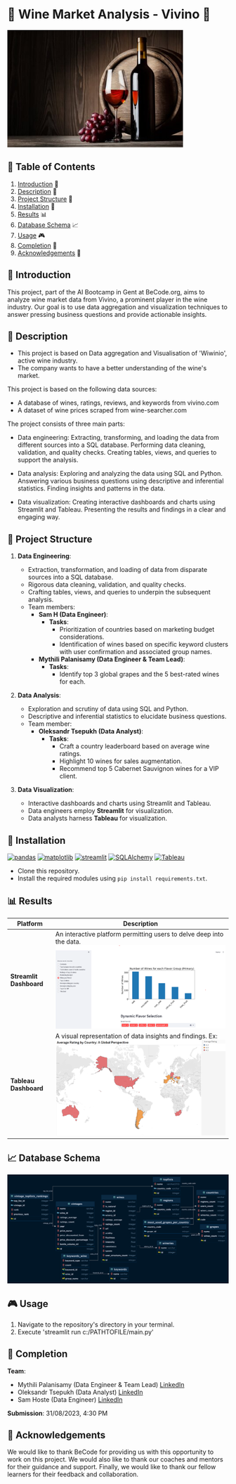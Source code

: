 # 🍷 Wine Market Analysis - Vivino 🍷

![wine](./assets/wine.jpg)

## 📖 Table of Contents
1. [Introduction](#introduction) 📌 
2. [Description](#description) 📜 
3. [Project Structure](#project-structure) 🚀 
4. [Installation](#installation) 🔧 
5. [Results](#results) 📊 
6. [Database Schema](#database-schema) 📈 
7. [Usage](#usage) 🎮 
8. [Completion](#completion) 🏁 
9. [Acknowledgements](#acknowledgements) 🙏 

<a name="introduction"></a>
## 📌 Introduction
This project, part of the AI Bootcamp in Gent at BeCode.org, aims to analyze wine market data from Vivino, a prominent player in the wine industry. Our goal is to use data aggregation and visualization techniques to answer pressing business questions and provide actionable insights.

<a name="description"></a>
## 📜 Description
* This project is based on Data aggregation and Visualisation of 'Wiwinio', active wine industry.
* The company wants to have a better understanding of the wine's market.

This project is based on the following data sources:

- A database of wines, ratings, reviews, and keywords from vivino.com
- A dataset of wine prices scraped from wine-searcher.com

The project consists of three main parts:

- Data engineering: Extracting, transforming, and loading the data from different sources into a SQL database. Performing data cleaning, validation, and quality checks. Creating tables, views, and queries to support the analysis.

- Data analysis: Exploring and analyzing the data using SQL and Python. Answering various business questions using descriptive and inferential statistics. Finding insights and patterns in the data.

- Data visualization: Creating interactive dashboards and charts using Streamlit and Tableau. Presenting the results and findings in a clear and engaging way.

<a name="project-structure"></a>
## 🚀 Project Structure

1. **Data Engineering**: 
    - Extraction, transformation, and loading of data from disparate sources into a SQL database.
    - Rigorous data cleaning, validation, and quality checks.
    - Crafting tables, views, and queries to underpin the subsequent analysis.
    - Team members:
        - **Sam H (Data Engineer)**: 
            - **Tasks**: 
                - Prioritization of countries based on marketing budget considerations.
                - Identification of wines based on specific keyword clusters with user confirmation and associated group names.
        - **Mythili Palanisamy (Data Engineer & Team Lead)**:
            - **Tasks**:
                - Identify top 3 global grapes and the 5 best-rated wines for each.

2. **Data Analysis**:
    - Exploration and scrutiny of data using SQL and Python.
    - Descriptive and inferential statistics to elucidate business questions.
    - Team member:
        - **Oleksandr Tsepukh (Data Analyst)**:
            - **Tasks**:
                - Craft a country leaderboard based on average wine ratings.
                - Highlight 10 wines for sales augmentation.
                - Recommend top 5 Cabernet Sauvignon wines for a VIP client.

3. **Data Visualization**:
    - Interactive dashboards and charts using Streamlit and Tableau.
    - Data engineers employ **Streamlit** for visualization.
    - Data analysts harness **Tableau** for visualization.
  
<a name="installation"></a>
## 🔧 Installation
[![pandas](https://img.shields.io/badge/pandas-1.3.5-red)](https://pandas.pydata.org/pandas-docs/version/1.3/getting_started/install.html)
[![matplotlib](https://img.shields.io/badge/matplotlib-3.5.3-indigo)](https://seaborn.pydata.org/installing.html)
[![streamlit](https://img.shields.io/badge/streamlit-1.23.1-blue)](https://pypi.org/project/streamlit/)
[![SQLAlchemy](https://img.shields.io/badge/sqlalchemy-2.0.20-green)](https://pypi.org/project/SQLAlchemy/)
[![Tableau](https://img.shields.io/badge/Tableau-orange)](https://www.tableau.com/)

- Clone this repository.
- Install the required modules using `pip install requirements.txt`.

<a name="results"></a>
## 📊 Results 

| Platform | Description |
| -------- | ----------- |
| **Streamlit Dashboard** | An interactive platform permitting users to delve deep into the data. ![map](./assets/streamlit.png) |
| **Tableau Dashboard** | A visual representation of data insights and findings. Ex: ![map](./assets/map.png) |

<a name="database-schema"></a>
## 📈 Database Schema
![DB](./assets/vivino_db_diagram_horizontal.png)

<a name="usage"></a>
## 🎮 Usage
1. Navigate to the repository's directory in your terminal.
2. Execute 'streamlit run c:/PATHTOFILE/main.py'

<a name="completion"></a>
## 🏁 Completion
**Team**: 
- Mythili Palanisamy (Data Engineer & Team Lead) [LinkedIn](https://www.linkedin.com/in/mythili-palanisamy-492147159)
-  Oleksandr Tsepukh (Data Analyst) [LinkedIn](https://www.linkedin.com/in/oleksandr-tsepukh-ba4985279)
- Sam Hoste (Data Engineer) [LinkedIn](https://www.linkedin.com/in/sam-hoste-15610945) 

**Submission**: 31/08/2023, 4:30 PM

<a name="acknowledgements"></a>
## 🙏 Acknowledgements
We would like to thank BeCode for providing us with this opportunity to work on this project. We would also like to thank our coaches and mentors for their guidance and support. Finally, we would like to thank our fellow learners for their feedback and collaboration.

